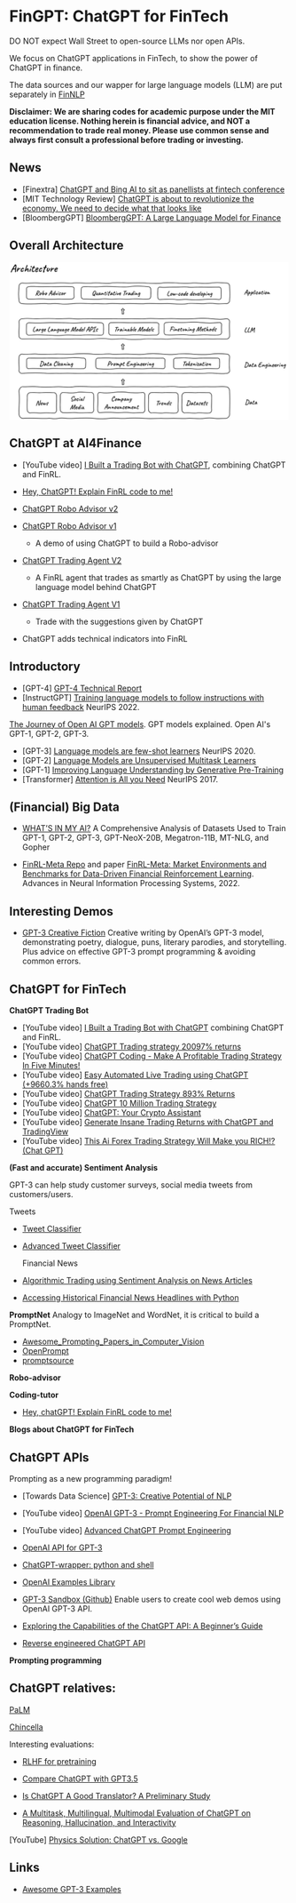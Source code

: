 # FinGPT: ChatGPT for FinTech

DO NOT expect Wall Street to open-source LLMs nor open APIs.

We focus on ChatGPT applications in FinTech, to show the power of ChatGPT in finance.

The data sources and our wapper for large language models (LLM) are put separately in [FinNLP](https://github.com/AI4Finance-Foundation/FinNLP)

**Disclaimer: We are sharing codes for academic purpose under the MIT education license. Nothing herein is financial advice, and NOT a recommendation to trade real money. Please use common sense and always first consult a professional before trading or investing.**

## News

+ [Finextra] [ChatGPT and Bing AI to sit as panellists at fintech conference](https://www.finextra.com/newsarticle/41973/chatgpt-and-bing-ai-to-sit-as-panellists-at-fintech-conference)
+ [MIT Technology Review] [ChatGPT is about to revolutionize the economy. We need to decide what that looks like](https://www.technologyreview.com/2023/03/25/1070275/chatgpt-revolutionize-economy-decide-what-looks-like/)
+ [BloombergGPT] [BloombergGPT: A Large Language Model for Finance](https://arxiv.org/abs/2303.17564)

## Overall Architecture

<div align="center">
<img align="center" src=figs/FinGPT.jpg>
</div>

## ChatGPT at AI4Finance

  + [YouTube video] [I Built a Trading Bot with ChatGPT](https://www.youtube.com/watch?v=fhBw3j_O9LE), combining ChatGPT and FinRL.
  + [Hey, ChatGPT! Explain FinRL code to me!](https://medium.com/@ai4finance/hey-chatgpt-explain-finrl-code-to-me-6a91d612296f)
  
  + [ChatGPT Robo Advisor v2](https://github.com/AI4Finance-Foundation/ChatGPT-for-FinTech/tree/master/demo/chatgpt-robo-advisor-v2)
  + [ChatGPT Robo Advisor v1](https://github.com/AI4Finance-Foundation/ChatGPT-for-FinTech/tree/master/demo/chatgpt-robo-advisor-v1)
    * A demo of using ChatGPT to build a Robo-advisor 
  + [ChatGPT Trading Agent V2](https://github.com/AI4Finance-Foundation/ChatGPT-for-FinTech/tree/master/demo/chatgpt-trading-v2)
    * A FinRL agent that trades as smartly as ChatGPT by using the large language model behind ChatGPT
  + [ChatGPT Trading Agent V1](https://github.com/AI4Finance-Foundation/ChatGPT-for-FinTech/tree/master/demo/chatgpt-trading-v1)
    * Trade with the suggestions given by ChatGPT
  + ChatGPT adds technical indicators into FinRL

## Introductory

+ [GPT-4] [GPT-4 Technical Report](https://arxiv.org/abs/2303.08774)
+ [InstructGPT] [Training language models to follow instructions with human feedback](https://openreview.net/forum?id=TG8KACxEON) NeurIPS 2022.

[The Journey of Open AI GPT models](https://medium.com/walmartglobaltech/the-journey-of-open-ai-gpt-models-32d95b7b7fb2).  GPT models explained. Open AI's GPT-1, GPT-2, GPT-3.

+ [GPT-3] [Language models are few-shot learners](https://proceedings.neurips.cc/paper/2020/hash/1457c0d6bfcb4967418bfb8ac142f64a-Abstract.html) NeurIPS 2020.
+ [GPT-2] [Language Models are Unsupervised Multitask Learners](https://cdn.openai.com/better-language-models/language_models_are_unsupervised_multitask_learners.pdf)
+ [GPT-1] [Improving Language Understanding by Generative Pre-Training](https://cdn.openai.com/research-covers/language-unsupervised/language_understanding_paper.pdf)
+ [Transformer] [Attention is All you Need](https://proceedings.neurips.cc/paper/2017/hash/3f5ee243547dee91fbd053c1c4a845aa-Abstract.html) NeurIPS 2017.

## (Financial) Big Data

+ [WHAT’S IN MY AI?](https://lifearchitect.ai/whats-in-my-ai/) A Comprehensive Analysis of Datasets Used to Train GPT-1, GPT-2, GPT-3, GPT-NeoX-20B, Megatron-11B, MT-NLG, and Gopher

+ [FinRL-Meta Repo](https://github.com/AI4Finance-Foundation/FinRL-Meta) and paper [FinRL-Meta: Market Environments and Benchmarks for Data-Driven Financial Reinforcement Learning](https://proceedings.neurips.cc/paper_files/paper/2022/hash/0bf54b80686d2c4dc0808c2e98d430f7-Abstract-Datasets_and_Benchmarks.html). Advances in Neural Information Processing Systems, 2022.

## Interesting Demos

+ [GPT-3 Creative Fiction](https://gwern.net/gpt-3#prompts-as-programming) Creative writing by OpenAI’s GPT-3 model, demonstrating poetry, dialogue, puns, literary parodies, and storytelling. Plus advice on effective GPT-3 prompt programming & avoiding common errors.

## ChatGPT for FinTech

**ChatGPT Trading Bot**
+ [YouTube video] [I Built a Trading Bot with ChatGPT](https://www.youtube.com/watch?v=fhBw3j_O9LE) combining ChatGPT and FinRL.
+ [YouTube video] [ChatGPT Trading strategy 20097% returns](https://www.youtube.com/watch?v=unsa_gXPAJ4)
+ [YouTube video] [ChatGPT Coding - Make A Profitable Trading Strategy In Five Minutes!](https://www.youtube.com/watch?v=4SG2884RcDY)
+ [YouTube video] [Easy Automated Live Trading using ChatGPT (+9660.3% hands free)](https://www.youtube.com/watch?v=dIEZVPVOZPQ)
+ [YouTube video] [ChatGPT Trading Strategy 893% Returns](https://www.youtube.com/watch?v=YxjvjK5AD2M)
+ [YouTube video] [ChatGPT 10 Million Trading Strategy](https://www.youtube.com/watch?v=9VPfd08uU4Q)
+ [YouTube video] [ChatGPT: Your Crypto Assistant](https://www.youtube.com/watch?v=LpzeshX6s2w)
+ [YouTube video] [Generate Insane Trading Returns with ChatGPT and TradingView](https://www.youtube.com/watch?v=ekz6ugJE1h0&t=3s)
+ [YouTube video] [This Ai Forex Trading Strategy Will Make you RICH!? (Chat GPT)](https://www.youtube.com/watch?v=rCNz6OX6Niw)

**(Fast and accurate) Sentiment Analysis**

   GPT-3 can help study customer surveys, social media tweets from customers/users.
   
   Tweets
+ [Tweet Classifier](https://platform.openai.com/playground/p/default-tweet-classifier?model=text-davinci-003)
+ [Advanced Tweet Classifier](https://platform.openai.com/playground/p/default-adv-tweet-classifier?model=text-davinci-003)

  Financial News
+ [Algorithmic Trading using Sentiment Analysis on News Articles](https://towardsdatascience.com/https-towardsdatascience-com-algorithmic-trading-using-sentiment-analysis-on-news-articles-83db77966704)
+ [Accessing Historical Financial News Headlines with Python](https://python.plainenglish.io/access-historical-financial-news-headlines-with-python-be1b8faaea9f)

**PromptNet** Analogy to ImageNet and WordNet, it is critical to build a PromptNet.

+ [Awesome_Prompting_Papers_in_Computer_Vision](https://github.com/ttengwang/Awesome_Prompting_Papers_in_Computer_Vision)
+ [OpenPrompt](https://github.com/thunlp/OpenPrompt)
+ [promptsource](https://github.com/bigscience-workshop/promptsource)

**Robo-advisor**

**Coding-tutor**

+ [Hey, chatGPT! Explain FinRL code to me!](https://medium.com/@ai4finance/hey-chatgpt-explain-finrl-code-to-me-6a91d612296f)

**Blogs about ChatGPT for FinTech**

## ChatGPT APIs

Prompting as a new programming paradigm!
+ [Towards Data Science] [GPT-3: Creative Potential of NLP](https://towardsdatascience.com/gpt-3-creative-potential-of-nlp-d5ccae16c1ab)
+ [YouTube video] [OpenAI GPT-3 - Prompt Engineering For Financial NLP](https://www.youtube.com/watch?v=Nl2Cdbao5Ws)
+ [YouTube video] [Advanced ChatGPT Prompt Engineering](https://www.youtube.com/watch?v=bBiTR_1sEmI)

+ [OpenAI API for GPT-3](https://platform.openai.com/docs/models/gpt-3)
+ [ChatGPT-wrapper: python and shell](https://github.com/mmabrouk/chatgpt-wrapper)
+ [OpenAI Examples Library](https://platform.openai.com/examples)
+ [GPT-3 Sandbox (Github)](https://github.com/shreyashankar/gpt3-sandbox) Enable users to create cool web demos using OpenAI GPT-3 API.
+ [Exploring the Capabilities of the ChatGPT API: A Beginner’s Guide](https://levelup.gitconnected.com/exploring-the-capabilities-of-the-chatgpt-api-a-beginners-guide-e9089d49961f)
+ [Reverse engineered ChatGPT API](https://github.com/acheong08/ChatGPT)

**Prompting programming**

## ChatGPT relatives: 

[PaLM](https://arxiv.org/abs/2204.02311)

[Chincella](https://arxiv.org/abs/2203.15556)

Interesting evaluations:
+ [RLHF for pretraining](https://arxiv.org/abs/2302.08582)

+ [Compare ChatGPT with GPT3.5](https://arxiv.org/pdf/2302.06476.pdf)

+ [Is ChatGPT A Good Translator? A Preliminary Study](https://arxiv.org/pdf/2301.08745.pdf)

+ [A Multitask, Multilingual, Multimodal Evaluation of ChatGPT
on Reasoning, Hallucination, and Interactivity](https://arxiv.org/pdf/2302.04023.pdf)

[YouTube] [Physics Solution: ChatGPT vs. Google](https://www.youtube.com/watch?v=x4dIx9VYQoM)

## Links

+ [Awesome GPT-3 Examples](https://github.com/elyase/awesome-gpt3)
